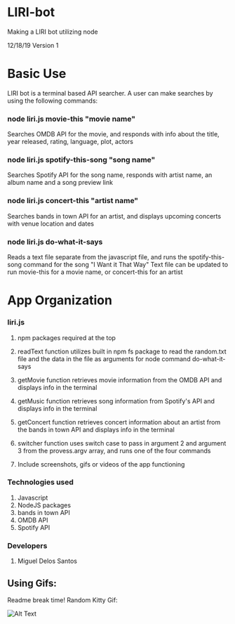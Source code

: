# LIRI-bot
Making a LIRI bot utilizing node

12/18/19
Version 1

# Basic Use
LIRI bot is a terminal based API searcher. A user can make searches by using the following commands:

### node liri.js movie-this "movie name"
Searches OMDB API for the movie, and responds with info about the title, year released, rating, language, plot, actors

### node liri.js spotify-this-song "song name"
Searches Spotify API for the song name, responds with artist name, an album name and a song preview link

### node liri.js concert-this "artist name"
Searches bands in town API for an artist, and displays upcoming concerts with venue location and dates

### node liri.js do-what-it-says
Reads a text file separate from the javascript file, and runs the spotify-this-song command for the song "I Want it That Way"
Text file can be updated to run movie-this for a movie name, or concert-this for an artist

# App Organization
### liri.js
1. npm packages required at the top
2. readText function utilizes built in npm fs package to read the random.txt file and the data in the file as arguments for node command do-what-it-says
3. getMovie function retrieves movie information from the OMDB API and displays info in the terminal
4. getMusic function retrieves song information from Spotify's API and displays info in the terminal
5. getConcert function retrieves concert information about an artist from the bands in town API and displays info in the terminal
6. switcher function uses switch case to pass in argument 2 and argument 3 from the provess.argv array, and runs one of the four commands

4. Include screenshots, gifs or videos of the app functioning

### Technologies used
1. Javascript
2. NodeJS packages
3. bands in town API
4. OMDB API
5. Spotify API

### Developers
1. Miguel Delos Santos


## Using Gifs:

Readme break time! Random Kitty Gif:

![Alt Text](https://media.giphy.com/media/vFKqnCdLPNOKc/giphy.gif)